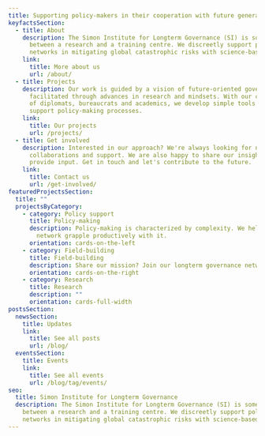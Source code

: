 ```yaml
---
title: Supporting policy-makers in their cooperation with future generations.
keyfactsSection:
  - title: About
    description: The Simon Institute for Longterm Governance (SI) is somewhere
      between a research and a training centre. We discreetly support policy
      networks in mitigating global catastrophic risks with science-based tools.
    link:
      title: More about us
      url: /about/
  - title: Projects
    description: Our work is guided by a vision of future-oriented governance,
      facilitated through advances in research and mindsets. With our community
      of diplomats, bureaucrats and academics, we develop simple tools to
      support policy-making processes.
    link:
      title: Our projects
      url: /projects/
  - title: Get involved
    description: Interested in our approach? We're always looking for new ideas,
      collaborations and support. We are also happy to share our insights and
      provide input. Get in touch and let's contribute to the future.
    link:
      title: Contact us
      url: /get-involved/
featuredProjectsSection:
  title: ""
  projectsByCategory:
    - category: Policy support
      title: Policy-making
      description: Policy-making is characterized by complexity. We help you and your
        network grapple productively with it.
      orientation: cards-on-the-left
    - category: Field-building
      title: Field-building
      description: Share our mission? Join our longterm governance network.
      orientation: cards-on-the-right
    - category: Research
      title: Research
      description: ""
      orientation: cards-full-width
postsSection:
  newsSection:
    title: Updates
    link:
      title: See all posts
      url: /blog/
  eventsSection:
    title: Events
    link:
      title: See all events
      url: /blog/tag/events/
seo:
  title: Simon Institute for Longterm Governance
  description: The Simon Institute for Longterm Governance (SI) is somewhere
    between a research and a training centre. We discreetly support policy
    networks in mitigating global catastrophic risks with science-based tools.
---
```

